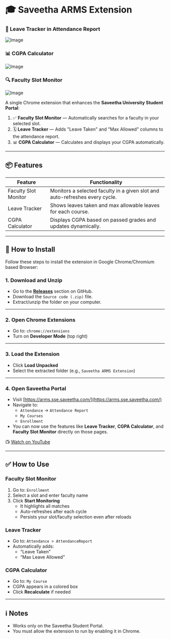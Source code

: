 # 🎓 Saveetha ARMS Extension

### 📅 Leave Tracker in Attendance Report
![Image](https://github.com/user-attachments/assets/75633a47-9d81-4d28-9690-eaba8c21a826)

### 📊 CGPA Calculator
![Image](https://github.com/user-attachments/assets/e0c737f6-cb32-4180-8383-c1a0d09c3ad0)

### 🔍 Faculty Slot Monitor
![Image](https://github.com/user-attachments/assets/eeab1233-e1db-4d37-b8ce-548a7d54326e)

A single Chrome extension that enhances the **Saveetha University Student Portal**:

1. ✅ **Faculty Slot Monitor** — Automatically searches for a faculty in your selected slot.
2. 🗓️ **Leave Tracker** — Adds "Leave Taken" and "Max Allowed" columns to the attendance report.
3. 📊 **CGPA Calculator** — Calculates and displays your CGPA automatically.

---

## 📦 Features

| Feature              | Functionality                                                                 |
|----------------------|--------------------------------------------------------------------------------|
| Faculty Slot Monitor | Monitors a selected faculty in a given slot and auto-refreshes every cycle.   |
| Leave Tracker        | Shows leaves taken and max allowable leaves for each course.                  |
| CGPA Calculator      | Displays CGPA based on passed grades and updates dynamically.                 |

---

## 📁 How to Install 

Follow these steps to install the extension in Google Chrome/Chromium based Browser:

### 1. Download and Unzip
- Go to the **[Releases](https://github.com/Shivaashok/Saveetha-ARMS-Extension/releases)** section on GitHub.
- Download the `Source code (.zip)` file.
- Extract/unzip the folder on your computer.

---

### 2. Open Chrome Extensions
- Go to: `chrome://extensions`
- Turn on **Developer Mode** (top right)

---

### 3. Load the Extension
- Click **Load Unpacked**
- Select the extracted folder (e.g., `Saveetha ARMS Extension`)

---

### 4. Open Saveetha Portal
- Visit [https://arms.sse.saveetha.com/](https://arms.sse.saveetha.com/)
- Navigate to:
  - `Attendance` → `Attendance Report`
  - `My Courses`
  - `Enrollment`
- You can now use the features like **Leave Tracker**, **CGPA Calculator**, and **Faculty Slot Monitor** directly on those pages.

📺 [Watch on YouTube](https://youtu.be/YhgTK-3Dw4M)

---

## ✅ How to Use

### Faculty Slot Monitor
1. Go to: `Enrollment`
2. Select a slot and enter faculty name
3. Click **Start Monitoring**
   - It highlights all matches
   - Auto-refreshes after each cycle
   - Persists your slot/faculty selection even after reloads

### Leave Tracker
- Go to: `Attendance > AttendanceReport`
- Automatically adds:
  - “Leave Taken”
  - “Max Leave Allowed”

### CGPA Calculator
- Go to: `My Course` 
- CGPA appears in a colored box
- Click **Recalculate** if needed

---

## ℹ️ Notes

- Works only on the Saveetha Student Portal.
- You must allow the extension to run by enabling it in Chrome.
